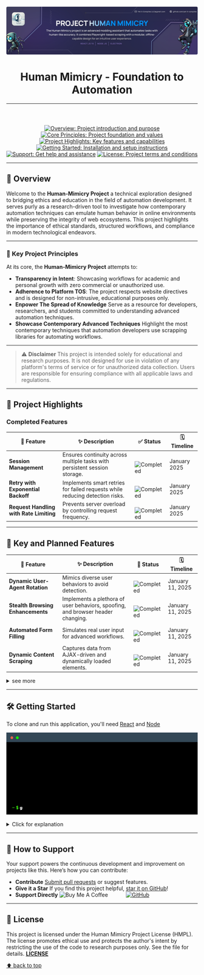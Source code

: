 <header align="center">

![Project Hero Image](./public/README-Banner.svg)
# Human Mimicry - Foundation to Automation
---
</header>

<section align="center">
    <nav aria-label="Quick Links" style="text-align: center;">
      <a href="#overview"><img src="https://img.shields.io/badge/Overview-Info?style=flat&logo=readme&logoColor=white&color=2bbc8a" alt="Overview: Project introduction and purpose"></a>
      <a href="#key-principles"><img src="https://img.shields.io/badge/Core%20Principles-Ethics?style=flat&logo=lighthouse&logoColor=white&color=9333EA" alt="Core Principles: Project foundation and values"></a>
      <a href="#project-highlights"><img src="https://img.shields.io/badge/Project%20Highlights-Features?style=flat&logo=rocket&logoColor=white&color=orange" alt="Project Highlights: Key features and capabilities"></a>
      <br>
      <a href="#getting-started"><img src="https://img.shields.io/badge/Getting%20Started-Guide?style=flat&logo=docker&logoColor=white&color=blue" alt="Getting Started: Installation and setup instructions"></a>
      <a href="#support"><img src="https://img.shields.io/badge/Support-Help?style=flat&logo=serverfault&logoColor=white&color=bright-greeen" alt="Support: Get help and assistance"></a>
      <a href="#license"><img src="https://img.shields.io/badge/License-HMPL?style=flat&logo=opensourceinitiative&logoColor=white&color=red" alt="License: Project terms and conditions"></a>
    </nav>
  </section>

---

## 🌟 Overview

Welcome to the **Human-Mimicry Project** a technical exploration designed to bridging ethics and education in the
field of automation development. It serves purly as a research-driven tool to investigate how contemporary automation
techniques can emulate human behavior in online environments while preserving the integrity of web ecosystems.
This project highlights the importance of ethical standards, structured workflows, and compliance in modern technological endeavors.

---

### 🔑 Key Project Principles
At its core, the **Human-Mimicry Project** attempts to:
- **Transparency in Intent**: Showcasing workflows for academic and personal growth with zero commercial or unauthorized use.
- **Adherence to Platform TOS**: The project respects website directives and is designed for non-intrusive, educational purposes only.
- **Enpower The Spread of Knowledge** Serve as a resource for developers, researchers, and students committed to understanding advanced automation techniques.
- **Showcase Contemporary Advanced Techniques** Highlight the most contemporary techniques that automation developers use scrapping libraries for automating workflows.

---
> ⚠️ **Disclaimer**
This project is intended solely for educational and research purposes. It is not designed for use in violation of any platform's terms of service or for unauthorized data collection. Users are responsible for ensuring compliance with all applicable laws and regulations.
---

## 🚀 Project Highlights

### Completed Features
| 🌟 Feature                              | ✨ Description                                                                | ✅ Status  | 🗓️ Timeline |
|-----------------------------------------|------------------------------------------------------------------------------|------------|--------------|
| **Session Management**                  | Ensures continuity across multiple tasks with persistent session storage.    | &nbsp; ![Completed](https://img.shields.io/badge/Completed-brightgreen?style=flat-circle) | January 2025 |
| **Retry with Exponential Backoff**      | Implements smart retries for failed requests while reducing detection risks. | &nbsp; ![Completed](https://img.shields.io/badge/Completed-brightgreen?style=flat-circle) | January 2025 |
| **Request Handling with Rate Limiting** | Prevents server overload by controlling request frequency.                   | &nbsp; ![Completed](https://img.shields.io/badge/Completed-brightgreen?style=flat-circle) | January 2025 |

---

<h2>🚀 Key and Planned Features</h2>

| 🌟 Feature                              | ✨ Description                                                                                                   | 🚀 Status                                                                                 | 🗓️ Timeline     |
|-----------------------------------------|-----------------------------------------------------------------------------------------------------------------|-------------------------------------------------------------------------------------------|------------------|
| **Dynamic User-Agent Rotation** | Mimics diverse user behaviors to avoid detection. | &nbsp; ![Completed](https://img.shields.io/badge/Completed-brightgreen?style=flat-circle) | January 11, 2025 |
| **Stealth Browsing Enhancements**      | Implements a plethora of user behaviors, spoofing, and browser header changing. | &nbsp; ![Completed](https://img.shields.io/badge/Completed-brightgreen?style=flat-circle) | January 11, 2025 |
| **Automated Form Filling**                  | Simulates real user input for advanced workflows. | &nbsp; ![Completed](https://img.shields.io/badge/Completed-brightgreen?style=flat-circle) | January 11, 2025 |
| **Dynamic Content Scraping**                  | Captures data from AJAX-driven and dynamically loaded elements. | &nbsp; ![Completed](https://img.shields.io/badge/Completed-brightgreen?style=flat-circle) | January 11, 2025 |

<details>
<summary>see more</summary>

|                                   |                                                                                                             |                                                                                                 |                  |
|-----------------------------------|-------------------------------------------------------------------------------------------------------------|-------------------------------------------------------------------------------------------------|------------------|
| **Dynamic User-Agent Rotation**   | Randomizes headers such as user-agents to mimic diverse users and avoid detection.                          | &nbsp; ![Completed](https://img.shields.io/badge/Completed-brightgreen?style=flat-circle)       | January 11, 2025 |
| **Robust Error Handling**         | Captures and logs errors for debugging while allowing graceful recovery from failures.                      | &nbsp; ![Completed](https://img.shields.io/badge/Completed-brightgreen?style=flat-circle)       | January 11, 2025 |
| **Keyword-Based Text Scraping**   | Targets specific data on web pages based on user-defined keywords, enabling precise data extraction.        | &nbsp; ![Completed](https://img.shields.io/badge/Completed-brightgreen?style=flat-circle)       | January 11, 2025 |
| **JSON Data Management**          | Formats and stores scraped data in a structured, queryable JSON format for downstream processing.           | &nbsp; ![Completed](https://img.shields.io/badge/Completed-brightgreen?style=flat-circle)       | January 11, 2025 |
| **JSON Configuration Manager**    | Enables dynamic configuration of scraping settings, stored in JSON format for reusability.                  | &nbsp; ![Completed](https://img.shields.io/badge/Completed-brightgreen?style=flat-circle)       | January 11, 2025 |
| **Data Deduplication**            | Detects and removes duplicate entries in scraped data to ensure clean and reliable results.                 | &nbsp; ![In Progress](https://img.shields.io/badge/In%20Progress-blue?style=flat-circle)        | January 15, 2025 |
| **Recursive Web Crawling**        | Traverses links within websites to collect data across multiple pages while respecting crawl depth limits.  | &nbsp; ![In Progress](https://img.shields.io/badge/In%20Progress-blue?style=flat-circle) | January 15, 2025 |
| **Regex-Based Data Parsing**      | Utilizes regular expressions for extracting complex patterns or structured data from HTML.                  | &nbsp; ![In Progress](https://img.shields.io/badge/In%20Progress-blue?style=flat-circle)        | January 15, 2025 |
| **Headless Browser Support**      | Integration with tools like Puppeteer or Playwright for handling JavaScript-heavy websites.                 | &nbsp; ![In Progress](https://img.shields.io/badge/In%20Progress-blue?style=flat-circle)        | January 25, 2025 |
| **Stealth Browsing Enhancements** | Implements advanced anti-detection mechanisms, including screen resolution spoofing and timezone alignment. | &nbsp; ![In Progress](https://img.shields.io/badge/In%20Progress-blue?style=flat-circle)        | January 25, 2025 |
| **Automated Form Filling**        | Allows automation of form submissions, mimicking real user behavior for input fields.                       | &nbsp; ![In Progress](https://img.shields.io/badge/In%20Progress-blue?style=flat-circle)        | January 25, 2025 |
| **Dynamic Content Scraping**      | Captures data from dynamically loaded elements using AJAX or browser-rendering workflows.                   | &nbsp; ![In Progress](https://img.shields.io/badge/In%20Progress-blue?style=flat-circle)        | January 25, 2025 |
| **Data Export Formats**           | Enables exporting data in multiple formats such as CSV, XML, or custom schemas.                             | &nbsp; ![In Progress](https://img.shields.io/badge/In%20Progress-blue?style=flat-circle)        | January 25, 2025 |
| **Data Validation Rules**         | Implements checks for data integrity and ensures accurate results based on predefined rules.                | &nbsp; ![In Progress](https://img.shields.io/badge/In%20Progress-blue?style=flat-circle)        | January 25, 2025 |
| **Data Backup and Restoration**   | Ensures that scraped data is safely backed up and easily restorable in case of system failures.             | &nbsp; ![In Progress](https://img.shields.io/badge/In%20Progress-blue?style=flat-circle)        | January 25, 2025 |

---
## 📍 Project Roadmap

### **Q4 2024**
- 🎯 Complete Research Phase
- 🔬 Finalize Ethical Guidelines

### **Q1 2025**
- 🛠️ Develop Core Features
- 🌐 Begin Backend Integrations

### **Q2 2025**
- 🎨 UI/UX Design and Implementation
- 🧪 Initial Beta Testing

## 🗺️ Project Roadmap

| Quarter | Goal | Status    | Timeline  |
| ------- | ------ | ------ | ------ |
| Q4 2024 | 🎯 Complete Research Phase         | 🟩 Planned | November-January 2024 |
| Q1 2025 | 🔬 Finalize Ethical Guidelines     | 🟩 Planned | Febuary 2025          |
| Q2 2025 | 🛠️ Develop Core Features           | 🟩 Planned | March 2025            |
| Planned | Febuary 2025                      |
| Q2 2025 | 🌐 Begin Backend Integrations      | 🟩 Planned | March 2025            |
| Planned | Febuary 2025                      |
| Q2 2025 | 🎨 UI/UX Design and Implementation | 🟩 Planned | March 2025            |
| Planned | Febuary 2025                      |
| Q2 2025 | 🛠️ Develop Core Features           | 🟩 Planned | March 2025            |

</details>

---

## 🛠️ Getting Started

To clone and run this application, you'll need [React](https://react.dev) and [Node](https://nodejs.org/en)

![Instructions](./public/terminal-instructions.gif)
<details>
<summary>Click for explanation</summary>
<br>
    $ git clone https://github.com/yet-it-compiles/human-mimicry

    # Navigate into the repository
    $ cd human-mimicry

    # Ensure you have the following Node version or greater installed
    node --v
    >> V18.18.0

    # Install the required dependencies
    $ npm install

    # Run the app
    $ npm run dev

</details>

---

## 💖 How to Support
Your support powers the continuous development and improvement on projects like this. Here’s how you can contribute:
- **Contribute** [Submit pull requests](https://github.com/yet-it-compiles/human-mimicry/compare) or suggest features.
- **Give it a Star**  If you find this project helpful, [star it on GitHub](https://github.com/yet-it-compiles/human-mimicry)!
- **Support Directly**
![Buy Me A Coffee](https://img.shields.io/badge/Buy%20Me%20a%20Coffee-ffdd00?style=for-the-badge&logo=buy-me-a-coffee&logoColor=black)&nbsp;&nbsp;&nbsp;&nbsp;&nbsp;&nbsp;&nbsp;&nbsp;&nbsp;&nbsp;&nbsp;&nbsp;[![GitHub](https://img.shields.io/badge/My%20Support%20Page-000000?style=for-the-badge&logo=github&logoColor=white)](https://github.com/yet-it-compiles/support)

---

## 📜 License

This project is licensed under the Human Mimicry Project License (HMPL). The license promotes ethical use and protects
the author's intent by restricting the use of the code to research purposes only. See the  file for details. **[LICENSE](./LICENSE.md)**

 [⬆ back to top](#human-mimicry-project)